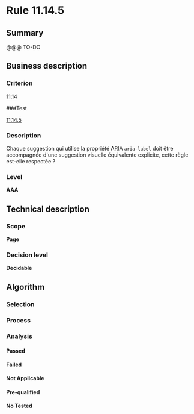 # Rule 11.14.5

## Summary

@@@ TO-DO

## Business description

### Criterion

[11.14](http://references.modernisation.gouv.fr/referentiel-technique-0#crit-11-14)

###Test

[11.14.5](http://references.modernisation.gouv.fr/referentiel-technique-0#test-11.1.4.5)

### Description

Chaque suggestion qui utilise la propri&eacute;t&eacute; ARIA `aria-label` doit &ecirc;tre accompagn&eacute;e d'une suggestion visuelle &eacute;quivalente explicite, cette r&egrave;gle est-elle respect&eacute;e ?

### Level

**AAA**

## Technical description

### Scope

**Page**

### Decision level

**Decidable**

## Algorithm

### Selection

### Process

### Analysis

#### Passed

#### Failed

#### Not Applicable

#### Pre-qualified

#### No Tested 






